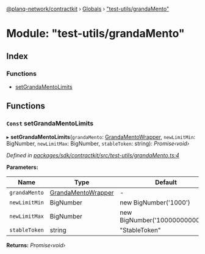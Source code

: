 [@planq-network/contractkit](../README.md) › [Globals](../globals.md) › ["test-utils/grandaMento"](_test_utils_grandamento_.md)

# Module: "test-utils/grandaMento"

## Index

### Functions

* [setGrandaMentoLimits](_test_utils_grandamento_.md#const-setgrandamentolimits)

## Functions

### `Const` setGrandaMentoLimits

▸ **setGrandaMentoLimits**(`grandaMento`: [GrandaMentoWrapper](../classes/_wrappers_grandamento_.grandamentowrapper.md), `newLimitMin`: BigNumber, `newLimitMax`: BigNumber, `stableToken`: string): *Promise‹void›*

*Defined in [packages/sdk/contractkit/src/test-utils/grandaMento.ts:4](https://github.com/planq-network/planq-sdk/blob/master/packages/sdk/contractkit/src/test-utils/grandaMento.ts#L4)*

**Parameters:**

Name | Type | Default |
------ | ------ | ------ |
`grandaMento` | [GrandaMentoWrapper](../classes/_wrappers_grandamento_.grandamentowrapper.md) | - |
`newLimitMin` | BigNumber | new BigNumber('1000') |
`newLimitMax` | BigNumber | new BigNumber('1000000000000') |
`stableToken` | string | "StableToken" |

**Returns:** *Promise‹void›*
